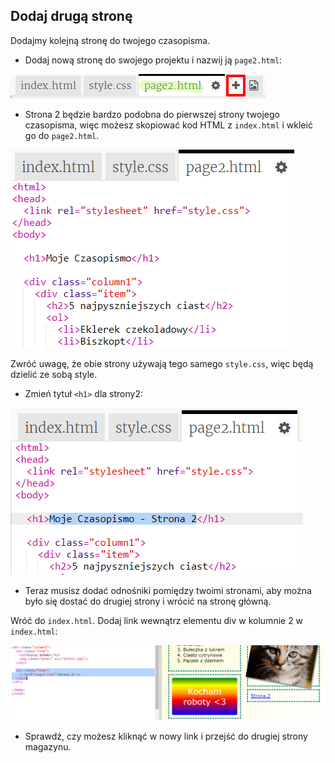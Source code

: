 ## Dodaj drugą stronę

Dodajmy kolejną stronę do twojego czasopisma.

+ Dodaj nową stronę do swojego projektu i nazwij ją `page2.html`:

![zrzut ekranu](images/magazine-page2.png)

+ Strona 2 będzie bardzo podobna do pierwszej strony twojego czasopisma, więc możesz skopiować kod HTML z `index.html` i wkleić go do `page2.html`.

![zrzut ekranu](images/magazine-page2-html.png)

Zwróć uwagę, że obie strony używają tego samego `style.css`, więc będą dzielić ze sobą style.

+ Zmień tytuł `<h1>` dla strony2:

![zrzut ekranu](images/magazine-page2-h1.png)

+ Teraz musisz dodać odnośniki pomiędzy twoimi stronami, aby można było się dostać do drugiej strony i wrócić na stronę główną.

Wróć do `index.html`. Dodaj link wewnątrz elementu div w kolumnie 2 w `index.html`:

![zrzut ekranu](images/magazine-page2-link.png)

+ Sprawdź, czy możesz kliknąć w nowy link i przejść do drugiej strony magazynu.